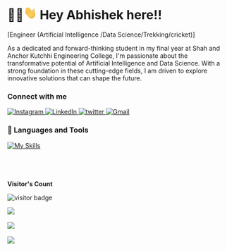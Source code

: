 <!-- # 🏄‍♂️ Hey Abhishek here!!-->

<h1 align="left"> 🏄‍♂️<img src="https://github.com/ishitaraina1807/ishitaraina1807/blob/main/Hi.gif?raw=true" width="30px" height="30px"> Hey Abhishek here!! </h1>
[Engineer (Artificial Intelligence /Data Science/Trekking/cricket)]

As a dedicated and forward-thinking student in my final year at Shah and Anchor Kutchhi Engineering College, I'm passionate about the transformative potential of Artificial Intelligence and Data Science. With a strong foundation in these cutting-edge fields, I am driven to explore innovative solutions that can shape the future.

### Connect with me 

   <p align="left">
<a href="https://www.instagram.com/abhi_jyotiba" target="_blank" rel="noopener noreferrer">
   <img src="https://upload.wikimedia.org/wikipedia/commons/a/a5/Instagram_icon.png" alt="Instagram" style="width: 40px; height: 40px;">
</a>

<a href="https://www.linkedin.com/in/abhishek-jyotiba-3276a62aa/" target="_blank" rel="noopener noreferrer">
   <img src="https://upload.wikimedia.org/wikipedia/commons/c/ca/LinkedIn_logo_initials.png" alt="LinkedIn" style="width: 40px; height: 40px;">
</a>

<a href="https://x.com/AbhishekJyotiba" target="_blank" rel="noopener noreferrer">
   <img src="https://img.freepik.com/free-vector/new-2023-twitter-logo-x-icon-design_1017-45418.jpg?t=st=1720522780~exp=1720526380~hmac=86da815227f74d0b6670d1cbe5babd525d6cfd52d01c56fd7837cdc42e8b0b9b&w=740" alt="twitter" style="width: 40px; height: 40px;">
</a>

<a href="mailto:abhishek.jyotiba16726@sakec.ac.in" target="_blank" rel="noopener noreferrer">
   <img src="https://upload.wikimedia.org/wikipedia/commons/4/4e/Gmail_Icon.png" alt="Gmail" style="width: 40px; height: 40px;">
</a>


   </p>


### 🧰 Languages and Tools

[![My Skills](https://skillicons.dev/icons?i=python,c,html,css,mysql,sklearn,docker,git,github,notion)](https://skillicons.dev)

<br />

#

<p align="left"><b>Visitor's Count</b></p>
<p align="left"><img src="https://profile-counter.glitch.me/abhijyotiba/count.svg" alt="visitor badge"/></p>
<p align="left"><img src="https://github-readme-stats.vercel.app/api/top-langs/?username=abhijyotiba&layout=compact&hide=TSQL&theme=chartreuse-dark"></p>
<p align="left" ><img src="https://github-readme-stats.vercel.app/api?username=abhijyotiba&count_private=true&show_icons=true&&theme=chartreuse-dark&include_all_commits=true" width="400"></p> 
<p align="left" ><img src="https://github-readme-streak-stats.herokuapp.com/?user=abhijyotiba&theme=chartreuse-dark"></p>



<!--### 📊 Stats

![Forrest's GitHub stats](https://github-readme-stats.vercel.app/api?username=abhijyotiba&show_icons=true&theme=gruvbox)

<!-- ![GitHub Streak](https://streak-stats.demolab.com?user=ForrestKnight&theme=gruvbox&border_radius=4.5) -->

#
<!--
<details>
 <summary><h3>👨‍💻 Forrest's Coding Journey</h3></summary>
   I started my coding journey as a naive computer science student with a passion to learn everything I could about this programming world - code, unix, linux, theory. And all the while, teaching myself iOS development with a dream to build my own app, but that soon got overshadowed by my desire to excel in Java. A desire that landed me a full-stack software engineering job upon graduation. However, I had another desire I had been pursuing throughout this time - YouTube content creation. I eventually ended up quitting my software engineering job to pursue YouTube full-time, and that has been my focus ever since. But there's something that's always bothered me about my journey - abandoning my dream of building my own app to pursue the safe route, a job. Now I've already taken the leap away from that safety net into this uncomfortable, unexplored world that it being a creator. And it worked out, but again, it became comfortable. It's easier to create a video than go out on a ledge and build my own product. I do have to eat, at the end of the day, but I think it's time. It's time to get uncomfortable again. I have a burning desire to get back on the horse, and fulfill that dream younger me had of building my own app, my own product. And in order to do that, I'll be implmementing a few measures to streamline my YouTube content to focus more time on fulfilling that dream - a dream that I'll be ready to tackle in 2023 due to the measure I'm putting in place now until the end of 2022. Don't wait up, because I'm coming.
-->
